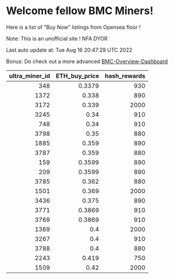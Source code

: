 # Welcome fellow BMC Miners!
Here is a list of "Buy Now" listings from Opensea floor !

Note: This is an unofficial site ! NFA DYOR

Last auto update at: Tue Aug 16 20:47:29 UTC 2022

Bonus: Do check out a more advanced [BMC-Overview-Dashboard](https://dune.com/defifunk/BMC-Overview-Dashboard)


|   ultra_miner_id |   ETH_buy_price |   hash_rewards |
|-----------------:|----------------:|---------------:|
|              348 |          0.3379 |            930 |
|             1372 |          0.338  |            890 |
|             3172 |          0.339  |           2000 |
|             3245 |          0.34   |            910 |
|              748 |          0.34   |            910 |
|             3798 |          0.35   |            880 |
|             1885 |          0.359  |            890 |
|             3787 |          0.359  |            880 |
|              159 |          0.3599 |            890 |
|              209 |          0.3599 |            890 |
|             3785 |          0.362  |            880 |
|             1501 |          0.369  |           2000 |
|             3436 |          0.375  |            890 |
|             3771 |          0.3869 |            910 |
|             3769 |          0.3869 |            910 |
|             1369 |          0.4    |           2000 |
|             3267 |          0.4    |            910 |
|             3788 |          0.4    |            880 |
|             2243 |          0.419  |            750 |
|             1509 |          0.42   |           2000 |